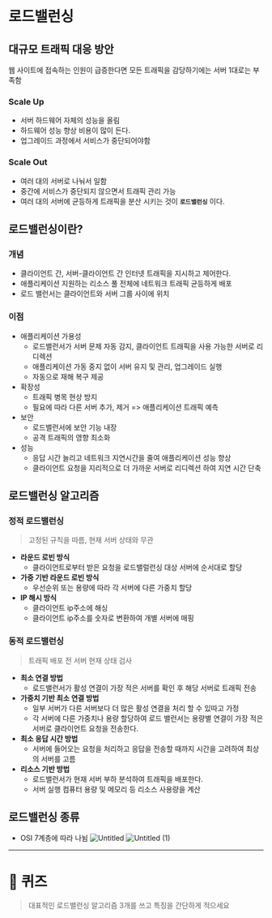 # 로드밸런싱

## 대규모 트래픽 대응 방안
웹 사이트에 접속하는 인원이 급증한다면 모든 트래픽을 감당하기에는 서버 1대로는 부족함

### Scale Up
- 서버 하드웨어 자체의 성능을 올림
- 하드웨어 성능 향상 비용이 많이 든다.
- 업그레이드 과정에서 서비스가 중단되어야함

### Scale Out
- 여러 대의 서버로 나눠서 일함
- 중간에 서비스가 중단되지 않으면서 트래픽 관리 가능
- 여러 대의 서버에 균등하게 트래픽을 분산 시키는 것이 **`로드밸런싱`** 이다.
  
## 로드밸런싱이란?
### 개념
- 클라이언트 간, 서버-클라이언트 간 인터넷 트래픽을 지시하고 제어한다.
- 애플리케이션 지원하는 리소스 풀 전체에 네트워크 트래픽 균등하게 배포
- 로드 밸런서는 클라이언트와 서버 그룹 사이에 위치
  
### 이점
- 애플리케이션 가용성
  - 로드밸런서가 서버 문제 자동 감지, 클라이언트 트래픽을 사용 가능한 서버로 리디렉션
  - 애플리케이션 가동 중지 없이 서버 유지 및 관리, 업그레이드 실행
  - 자동으로 재해 복구 제공
- 확장성
  - 트래픽 병목 현상 방지
  - 필요에 따라 다른 서버 추가, 제거 => 애플리케이션 트래픽 예측
- 보안
  - 로드밸런서에 보안 기능 내장
  - 공격 트래픽의 영향 최소화
- 성능
  - 응답 시간 늘리고 네트워크 지연시간을 줄여 애플리케이션 성능 향상
  - 클라이언트 요청을 지리적으로 더 가까운 서버로 리디렉션 하여 지연 시간 단축

## 로드밸런싱 알고리즘
### 정적 로드밸런싱
> 고정된 규칙을 따름, 현재 서버 상태와 무관
- **라운드 로빈 방식**
  - 클라이언트로부터 받은 요청을 로드밸럴런싱 대상 서버에 순서대로 할당
- **가중 기반 라운드 로빈 방식**
  - 우선순위 또는 용량에 따라 각 서버에 다른 가중치 할당
- **IP 해시 방식**
  - 클라이언트 ip주소에 해싱
  - 클라이언트 ip주소를 숫자로 변환하여 개별 서버에 매핑

### 동적 로드밸런싱
> 트래픽 배포 전 서버 현재 상태 검사
- **최소 연결 방법**
  - 로드밸런서가 활성 연결이 가장 적은 서버를 확인 후 해당 서버로 트래픽 전송
- **가중치 기반 최소 연결 방법**
  - 일부 서버가 다른 서버보다 더 많은 활성 연결을 처리 할 수 있따고 가정
  - 각 서버에 다른 가중치나 용량 할당하여 로드 밸런서는 용량별 연결이 가장 적은 서버로 클라이언트 요청을 전송한다.
- **최소 응답 시간 방법**
  - 서버에 들어오는 요청을 처리하고 응답을 전송할 때까지 시간을 고려하여 최상의 서버를 고름
- **리소스 기반 방법**
  - 로드밸런서가 현재 서버 부하 분석하여 트래픽을 배포한다.
  - 서버 실행 컴퓨터 용량 및 메모리 등 리소스 사용량을 계산

## 로드밸런싱 종류
- OSI 7계층에 따라 나뉨
![Untitled](https://github.com/gyungmean/cs_study/assets/70059000/d1bc91c1-883a-4075-9a44-bf7baa862cde)
![Untitled (1)](https://github.com/gyungmean/cs_study/assets/70059000/c7c45497-847f-47fb-8eb9-f6bcda8b7473)

---
# :pencil: 퀴즈
> 대표적인 로드밸런싱 알고리즘 3개를 쓰고 특징을 간단하게 적으세요